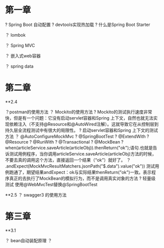 # 第一章
? Spring Boot 自动配置
? devtools实现热加载
? 什么是Spring Boot Starter

？ lombok

？ Spring MVC

？ 嵌入式web容器

？ spring data

# 第二章

**2.4 

？postman的使用方法
？ Mockito的使用方法
?  Mockito的测试执行速度非常快，但是有一个问题：它没有启动servlet容器和Spring 上下文，自然也就无法实现依赖注入（不支持@Resource和@AutoWired注解）。这就导致它在从控制层到持久层全流程测试中有很大的局限性。
? 启动servlet容器和Spring 上下文的测试方法
？ @AutoConfigureMockMvc
?  @SpringBootTest
?  @ExtendWith
?  @Resource
?  @RunWith
?  @Transactional
?  @MockBean
?  when(articleService.saveArticle(articleObj)).thenReturn("ok");语句.也就是告诉测试用例程序，当你调用articleService.saveArticle(articleObj)方法的时候，不要去真的调用这个方法，直接返回一个结果（“ok”）就好了。
？ .andExpect(MockMvcResultMatchers.jsonPath("$.data").value("ok")) 测试用例跑通了，期望结果andExpect：ok与实际结果thenReturn("ok")一致。表示程序真正的去执行了MockBean的模拟行为，而不是调用真实对象的方法
?  轻量级测试 使用@WebMvcTest替换@SpringBootTest


**2.5
？ swagger3 的使用方法

# 第三章

**3.1

？ bean自动装配原理
？ 
